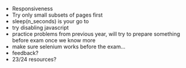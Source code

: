 - Responsiveness
- Try only small subsets of pages first
- sleep(n_seconds) is your go to
- try disabling javascript
- practice problems from previous year, will try to prepare something before exam once we know more
- make sure selenium works before the exam...
- feedback?
- 23/24 resources?